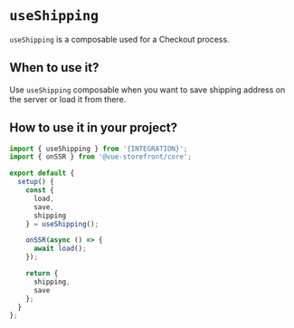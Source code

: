 # `useShipping`

`useShipping` is a composable used for a Checkout process.

## When to use it?

Use `useShipping` composable when you want to save shipping address on the server or load it from there.

## How to use it in your project?

```js
import { useShipping } from '{INTEGRATION}';
import { onSSR } from '@vue-storefront/core';

export default {
  setup() {
    const {
      load,
      save,
      shipping
    } = useShipping();

    onSSR(async () => {
      await load();
    });

    return {
      shipping,
      save
    };
  }
};
```